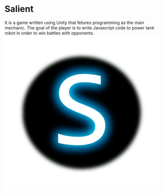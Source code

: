 # Salient
It is a game written using Unity that fetures programming as the main mechanic. The goal of the player is to write Javascript code to power tank robot in order to win battles with opponents.   
![Logo](https://github.com/OMOH98/Salient/blob/master/Assets/Models/Textures/Logo.png)
